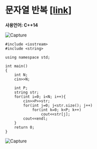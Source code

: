 # 문자열 반복 [[link]](https://www.acmicpc.net/problem/2675)
**사용언어: C++14**

![Capture](https://user-images.githubusercontent.com/38516906/66001355-4e705c00-e46f-11e9-82af-fa867e93ac39.PNG)

```
#include <iostream>
#include <string>

using namespace std;

int main()
{
    int N;
    cin>>N;
    
    int P;
    string str;
    for(int i=0; i<N; i++){
        cin>>P>>str;
        for(int j=0; j<str.size(); j++)
            for(int k=0; k<P; k++)
                cout<<str[j];
        cout<<endl;
    }
    return 0;
}
```
![Capture](https://user-images.githubusercontent.com/38516906/66001288-241e9e80-e46f-11e9-9ccc-98ad191625ea.PNG)
